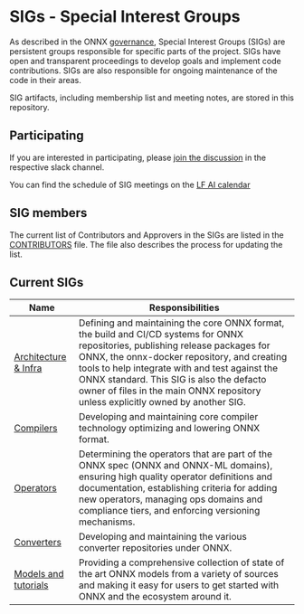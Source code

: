 <!--- SPDX-License-Identifier: Apache-2.0 -->

# SIGs - Special Interest Groups

As described in the ONNX [governance](https://github.com/onnx/onnx/tree/main/community#sig---special-interest-groups), Special Interest Groups (SIGs) are persistent groups responsible for specific parts of the project. SIGs have open and transparent proceedings to develop goals and implement code contributions. SIGs are also responsible for ongoing maintenance of the code in their areas.

SIG artifacts, including membership list and meeting notes, are stored in this repository.

## Participating
If you are interested in participating, please [join the discussion](https://lfaifoundation.slack.com/archives/C016UBNDBL2") in the respective slack channel.

You can find the schedule of SIG meetings on the [LF AI calendar](https://wiki.lfai.foundation/pages/viewpage.action?pageId=18481196)

## SIG members
The current list of Contributors and Approvers in the SIGs are listed in the [CONTRIBUTORS](CONTRIBUTORS) file. The file also describes the process for updating the list.

## Current SIGs

| Name      | Responsibilities    |
| ------------------ | ------------- |
| [Architecture & Infra](infra) | Defining and maintaining the core ONNX format, the build and CI/CD systems for ONNX repositories, publishing release packages for ONNX, the onnx-docker repository, and creating tools to help integrate with and test against the ONNX standard. This SIG is also the defacto owner of files in the main ONNX repository unless explicitly owned by another SIG. |
| [Compilers](compilers) | Developing and maintaining core compiler technology optimizing and lowering ONNX format. |
| [Operators](operators) | Determining the operators that are part of the ONNX spec (ONNX and ONNX-ML domains), ensuring high quality operator definitions and documentation, establishing criteria for adding new operators, managing ops domains and compliance tiers, and enforcing versioning mechanisms. |
| [Converters](converters) | Developing and maintaining the various converter repositories under ONNX. |
| [Models and tutorials](models-tutorials) | Providing a comprehensive collection of state of the art ONNX models from a variety of sources and making it easy for users to get started with ONNX and the ecosystem around it. |

